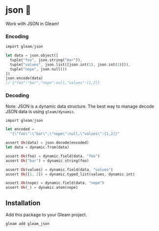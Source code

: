 # json 🐑

Work with JSON in Gleam!

### Encoding

```rust
import gleam/json

let data = json.object([
  tuple("foo", json.string("bar")),
  tuple("values", json.list([json.int(1), json.int(2)])),
  tuple("nope", json.null())
])
json.encode(data)
// {"foo":"bar","nope":null,"values":[1,2]}
```

### Decoding

Note: JSON is a dynamic data structure.
The best way to manage decode JSON data is using `gleam/dynamic`.

```rust
import gleam/json

let encoded =
  "{\"foo\":\"bar\",\"nope\":null,\"values\":[1,2]}"

assert Ok(data) = json.decode(encoded)
let data = dynamic.from(data)

assert Ok(foo) = dynamic.field(data, "foo")
assert Ok("bar") = dynamic.string(foo)

assert Ok(values) = dynamic.field(data, "values")
assert Ok([1, 2]) = dynamic.typed_list(values, dynamic.int)

assert Ok(nope) = dynamic.field(data, "nope")
assert Ok(_) = dynamic.atom(nope)
```

## Installation

Add this package to your Gleam project.

```shell
gleam add gleam_json
```
